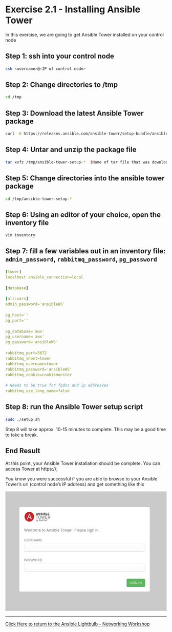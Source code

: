 # Exercise 2.1 - Installing Ansible Tower

In this exercise, we are going to get Ansible Tower installed on your control node

## Step 1: ssh into your control node

```bash
ssh <username>@<IP of control node>
```

## Step 2: Change directories to /tmp

```bash
cd /tmp
```

## Step 3: Download the latest Ansible Tower package

```bash
curl -O https://releases.ansible.com/ansible-tower/setup-bundle/ansible-tower-setup-bundle-latest.el7.tar.gz
```

## Step 4: Untar and unzip the package file

```bash
tar xvfz /tmp/ansible-tower-setup-*  (Name of tar file that was downloaded)
```

## Step 5: Change directories into the ansible tower package

```bash
cd /tmp/ansible-tower-setup-*
```

## Step 6: Using an editor of your choice, open the inventory file

```bash
vim inventory
```

## Step 7: fill a few variables out in an inventory file: `admin_password`, `rabbitmq_password`, `pg_password`

```yml
[tower]
localhost ansible_connection=local

[database]

[all:vars]
admin_password='ansibleWS'

pg_host=''
pg_port=''

pg_database='awx'
pg_username='awx'
pg_password='ansibleWS'

rabbitmq_port=5672
rabbitmq_vhost=tower
rabbitmq_username=tower
rabbitmq_password='ansibleWS'
rabbitmq_cookie=cookiemonster

# Needs to be true for fqdns and ip addresses
rabbitmq_use_long_name=false
```

## Step 8: run the Ansible Tower setup script

```bash
sudo ./setup.sh
```
Step 8 will take approx. 10-15 minutes to complete. This may be a good time to take a break.

## End Result

At this point, your Ansible Tower installation should be complete. You can access Tower at https://<IP-of-your-control-node>;

You know you were successful if you are able to browse to your Ansible Tower’s url (control node’s IP address) and get something like this

![Figure 1: Ansible Tower Login Screen](tower.png)

 ---
[Click Here to return to the Ansible Lightbulb - Networking Workshop](../README.md)
